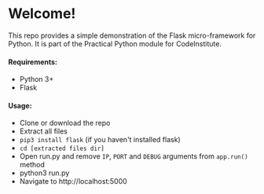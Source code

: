 # Welcome! 

This repo provides a simple demonstration of the Flask micro-framework for Python. It is part of the Practical Python module for CodeInstitute.

#### Requirements:
- Python 3+
- Flask

#### Usage: 
- Clone or download the repo
- Extract all files
- `pip3 install flask` (if you haven't installed flask)
- `cd [extracted files dir]`
- Open run.py and remove `IP`, `PORT` and `DEBUG` arguments from `app.run()` method
- python3 run.py 
- Navigate to http://localhost:5000
